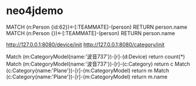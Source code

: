 # neo4jdemo

MATCH (n:Person {id:62})<-[:TEAMMATE]-(person) RETURN person.name
MATCH (n:Person {})<-[:TEAMMATE]-(person) RETURN person.name

http://127.0.0.1:8080/device/init
http://127.0.0.1:8080/category/init

Match (m:CategoryModel{name:'波音737'})-[r]-(d:Device) return count(*)
Match (m:CategoryModel{name:'波音737'})-[r]-(c:Category) return c
Match (c:Category{name:'Plane'})-[r]-(m:CategoryModel) return m
Match (c:Category{name:'Plane'})-[r]-(m:CategoryModel) return m.name